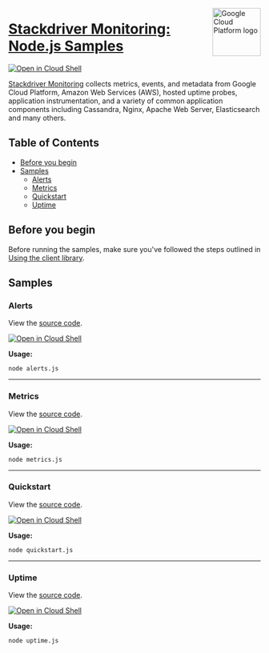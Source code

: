 [//]: # "This README.md file is auto-generated, all changes to this file will be lost."
[//]: # "To regenerate it, use `python -m synthtool`."
<img src="https://avatars2.githubusercontent.com/u/2810941?v=3&s=96" alt="Google Cloud Platform logo" title="Google Cloud Platform" align="right" height="96" width="96"/>

# [Stackdriver Monitoring: Node.js Samples](https://github.com/googleapis/nodejs-monitoring)

[![Open in Cloud Shell][shell_img]][shell_link]

[Stackdriver Monitoring](https://cloud.google.com/monitoring/docs) collects metrics, events, and metadata from
Google Cloud Platform, Amazon Web Services (AWS), hosted uptime probes, application instrumentation,
and a variety of common application components including Cassandra, Nginx, Apache Web Server, Elasticsearch and many others.

## Table of Contents

* [Before you begin](#before-you-begin)
* [Samples](#samples)
  * [Alerts](#alerts)
  * [Metrics](#metrics)
  * [Quickstart](#quickstart)
  * [Uptime](#uptime)

## Before you begin

Before running the samples, make sure you've followed the steps outlined in
[Using the client library](https://github.com/googleapis/nodejs-monitoring#using-the-client-library).

## Samples



### Alerts

View the [source code](https://github.com/googleapis/nodejs-monitoring/blob/master/samples/alerts.js).

[![Open in Cloud Shell][shell_img]](https://console.cloud.google.com/cloudshell/open?git_repo=https://github.com/googleapis/nodejs-monitoring&page=editor&open_in_editor=samples/alerts.js,samples/README.md)

__Usage:__


`node alerts.js`


-----




### Metrics

View the [source code](https://github.com/googleapis/nodejs-monitoring/blob/master/samples/metrics.js).

[![Open in Cloud Shell][shell_img]](https://console.cloud.google.com/cloudshell/open?git_repo=https://github.com/googleapis/nodejs-monitoring&page=editor&open_in_editor=samples/metrics.js,samples/README.md)

__Usage:__


`node metrics.js`


-----




### Quickstart

View the [source code](https://github.com/googleapis/nodejs-monitoring/blob/master/samples/quickstart.js).

[![Open in Cloud Shell][shell_img]](https://console.cloud.google.com/cloudshell/open?git_repo=https://github.com/googleapis/nodejs-monitoring&page=editor&open_in_editor=samples/quickstart.js,samples/README.md)

__Usage:__


`node quickstart.js`


-----




### Uptime

View the [source code](https://github.com/googleapis/nodejs-monitoring/blob/master/samples/uptime.js).

[![Open in Cloud Shell][shell_img]](https://console.cloud.google.com/cloudshell/open?git_repo=https://github.com/googleapis/nodejs-monitoring&page=editor&open_in_editor=samples/uptime.js,samples/README.md)

__Usage:__


`node uptime.js`






[shell_img]: https://gstatic.com/cloudssh/images/open-btn.png
[shell_link]: https://console.cloud.google.com/cloudshell/open?git_repo=https://github.com/googleapis/nodejs-monitoring&page=editor&open_in_editor=samples/README.md
[product-docs]: https://cloud.google.com/monitoring/docs